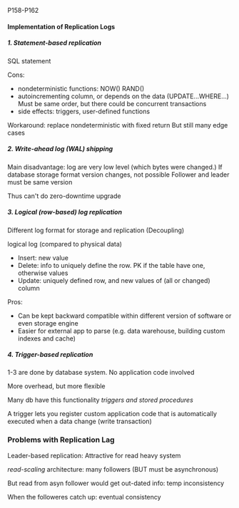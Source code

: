 P158-P162

#### Implementation of Replication Logs

##### 1. Statement-based replication

SQL statement

Cons:

- nondeterministic functions: NOW()  RAND()
- autoincrementing column, or depends on the data (UPDATE...WHERE...)
  Must be same order, but there could be concurrent transactions
- side effects: triggers, user-defined functions

Workaround: replace nondeterministic with fixed return
But still many edge cases

##### 2. Write-ahead log (WAL) shipping

Main disadvantage: log are very low level (which bytes were changed.)
If database storage format version changes, not possible
Follower and leader must be same version

Thus can't do zero-downtime upgrade

##### 3. Logical (row-based) log replication

Different log format for storage and replication  (Decoupling)

logical log (compared to physical data)

- Insert: new value
- Delete: info to uniquely define the row. PK if the table have one, otherwise values
- Update: uniquely defined row, and new values of (all or changed) column

Pros:

- Can be kept backward compatible within different version of software or even storage engine
- Easier for external app to parse (e.g. data warehouse, building custom indexes and cache)

##### 4. Trigger-based replication

1-3 are done by database system. No application code involved

More overhead, but more flexible

Many db have this functionality
*triggers and stored procedures*

A trigger lets you register custom application code that is automatically executed when a data change (write transaction) 



### Problems with Replication Lag

Leader-based replication:  Attractive for read heavy system

*read-scaling* architecture: many followers (BUT must be asynchronous)

But read from asyn follower would get out-dated info: temp inconsistency

When the followeres catch up: eventual consistency

